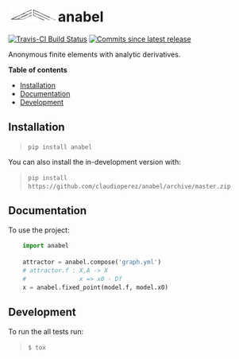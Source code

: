 <h1><img src="static/img/emtec-4.png" alt="logo" width=100></img>anabel</h1>

[![Travis-CI Build Status](https://api.travis-ci.org/claudioperez/anabel.svg?branch=master)](https://travis-ci.org/claudioperez/anabel)
[![Commits since latest release](https://img.shields.io/github/commits-since/claudioperez/anabel/v0.0.0.svg)](https://github.com/claudioperez/anabel/compare/v0.0.0...master)

Anonymous finite elements with analytic derivatives.

**Table of contents**
- [Installation](#installation)
- [Documentation](#documentation)
- [Development](#development)

## Installation

> `pip install anabel`

You can also install the in-development version with:

> `pip install https://github.com/claudioperez/anabel/archive/master.zip`

## Documentation

<!-- $$\operatorname{fix}g(x,a) = x-Df(x,a)^{-1}$$ -->

To use the project:

```python
    import anabel

    attractor = anabel.compose('graph.yml')
    # attractor.f : X,A -> X
    #               x => x0 - Df
    x = anabel.fixed_point(model.f, model.x0)
```

## Development

To run the all tests run:

> `$ tox`

<!-- Note, to combine the coverage data from all the tox environments run:

.. list-table::
    :widths: 10 90
    :stub-columns: 1

    - - Windows
      - ::

            set PYTEST_ADDOPTS=--cov-append
            tox

    - - Other
      - ::

            PYTEST_ADDOPTS=--cov-append tox -->
